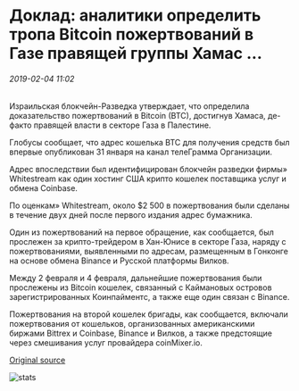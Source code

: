 # Доклад: аналитики определить тропа Bitcoin пожертвований в Газе правящей группы Хамас ...

###### 2019-02-04 11:02

Израильская блокчейн-Разведка утверждает, что определила доказательство пожертвований в Bitcoin (BTC), достигнув Хамаса, де-факто правящей власти в секторе Газа в Палестине.

Глобусы сообщает, что адрес кошелька BTC для получения средств был впервые опубликован 31 января на канал телеГрамма Организации.

Адрес впоследствии был идентифицирован блокчейн разведки фирмы» Whitestream как один хостинг США крипто кошелек поставщика услуг и обмена Coinbase.

По оценкам» Whitestream, около $2 500 в пожертвования были сделаны в течение двух дней после первого издания адрес бумажника.

Один из пожертвований на первое обращение, как сообщается, был прослежен за крипто-трейдером в Хан-Юнисе в секторе Газа, наряду с пожертвованиями, выявленными по адресам, размещенным в Гонконге на основе обмена Binance и Русской платформы Вилков.

Между 2 февраля и 4 февраля, дальнейшие пожертвования были прослежены из Bitcoin кошелек, связанный с Каймановых островов зарегистрированных Коинпайментс, а также еще один связан с Binance.

Пожертвования на второй кошелек бригады, как сообщается, включали пожертвования от кошельков, организованных американскими биржами Bittrex и Coinbase, Binance и Вилков, а также предстоящие через смешивания услуг провайдера coinMixer.io.

[Original source](https://cointelegraph.com/news/report-analysts-identify-trail-of-bitcoin-donations-to-gazas-ruling-group-hamas)

![stats](https://c.statcounter.com/11760860/0/a89fa40b/1/ "stats")